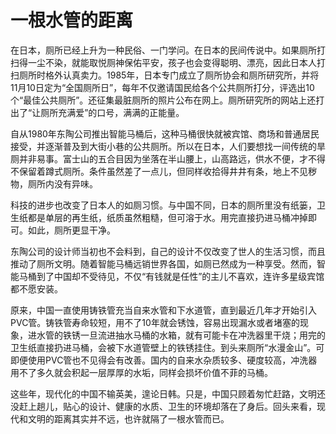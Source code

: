 # 一根水管的距离

在日本，厕所已经上升为一种民俗、一门学问。在日本的民间传说中。如果厕所打扫得一尘不染，就能取悦厕神保佑平安，孩子也会变得聪明、漂亮，因此日本人打扫厕所时格外认真卖力。1985年，日本专门成立了厕所协会和厕所研究所，并将11月10日定为“全国厕所日”，每年不仅邀请国民给各个公共厕所打分，评选出10个“最佳公共厕所”。还征集最脏厕所的照片公布在网上。厕所研究所的网站上还打出了“让厕所充满爱”的口号，满满的正能量。 

自从1980年东陶公司推出智能马桶后，这种马桶很快就被宾馆、商场和普通居民接受，并逐渐普及到大街小巷的公共厕所。所以在日本，人们要想找一间传统的旱厕并非易事。富士山的五合目因为坐落在半山腰上，山高路远，供水不便，才不得不保留着蹲式厕所。条件虽然差了一点儿，但同样收拾得井井有条，地上不见秽物，厕所内没有异味。 

科技的进步也改变了日本人的如厕习惯。与中国不同，日本的厕所里没有纸篓，卫生纸都是单层的再生纸，纸质虽然粗糙，但可溶于水。用完直接扔进马桶冲掉即可。如此，厕所更显干净。 

东陶公司的设计师当初也不会料到，自己的设计不仅改变了世人的生活习惯，而且推动了厕所文明。随着智能马桶远销世界各国，如厕已然成为一种享受。然而，智能马桶到了中国却不受待见，不仅“有钱就是任性”的主儿不喜欢，连许多星级宾馆都不愿安装。 

原来，中国一直使用铸铁管充当自来水管和下水道管，直到最近几年才开始引入PVC管。铸铁管寿命较短，用不了10年就会锈蚀，容易出现漏水或者堵塞的现象，进水管的铁锈一旦流进抽水马桶的水箱，就有可能卡在冲洗器里干烧；用完的卫生纸直接扔进马桶，会被下水道管壁上的铁锈挂住。到头来厕所“水漫金山”。可即便使用PVC管也不见得会有改善。国内的自来水杂质较多、硬度较高，冲洗器用不了多久就会积起一层厚厚的水垢，同样会损坏价值不菲的马桶。 

这些年，现代化的中国不输英美，遑论日韩。只是，中国只顾着匆忙赶路，文明还没赶上趟儿，贴心的设计、健康的水质、卫生的环境却落在了身后。回头来看，现代和文明的距离其实并不远，也许就隔了一根水管而已。